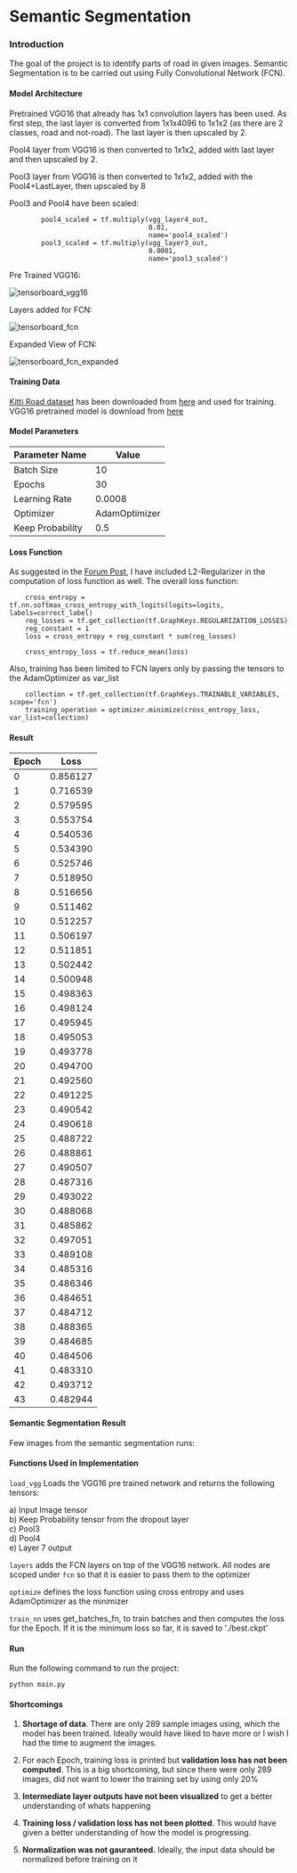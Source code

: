 [//]: # (Image References)
[tensorboard_vgg16]: ./images/tensorboard-vgg16.png
[tensorboard_fcn]: ./images/tensorboard-fcn.png
[tensorboard_fcn_expanded]: ./images/tensorboard-fcn-expanded.png
[r1]: ./images/r1.png
[r2]: ./images/r2.png
[r3]: ./images/r3.png
[r4]: ./images/r4.png
[r5]: ./images/r5.png
[r6]: ./images/r6.png

# Semantic Segmentation

### Introduction

The goal of the project is to identify parts of road in given images. Semantic Segmentation is to be carried out using Fully Convolutional Network (FCN).

#### Model Architecture

Pretrained VGG16 that already has 1x1 convolution layers has been used. As first step, the last layer is converted from 1x1x4096 to 1x1x2 (as there are 2 classes, road and not-road). The last layer is then upscaled by 2.

Pool4 layer from VGG16 is then converted to 1x1x2, added with last layer and then upscaled by 2.

Pool3 layer from VGG16 is then converted to 1x1x2, added with the Pool4+LastLayer, then upscaled by 8

Pool3 and Pool4 have been scaled:
```
        pool4_scaled = tf.multiply(vgg_layer4_out,
                                   0.01,
                                   name='pool4_scaled')
        pool3_scaled = tf.multiply(vgg_layer3_out,
                                   0.0001,
                                   name='pool3_scaled')
```

Pre Trained VGG16:

![tensorboard_vgg16]

Layers added for FCN:

![tensorboard_fcn]

Expanded View of FCN:

![tensorboard_fcn_expanded]

#### Training Data

[Kitti Road dataset](http://www.cvlibs.net/datasets/kitti/eval_road.php) has been downloaded from [here](http://www.cvlibs.net/download.php?file=data_road.zip) and used for training. VGG16 pretrained model is download from [here](https://s3-us-west-1.amazonaws.com/udacity-selfdrivingcar/vgg.zip)

#### Model Parameters

|Parameter Name|Value|
|--|--|
|Batch Size|10|
|Epochs|30|
|Learning Rate|0.0008|
|Optimizer|AdamOptimizer|
|Keep Probability| 0.5|

#### Loss Function

As suggested in the [Forum Post](https://discussions.udacity.com/t/here-is-some-advice-and-clarifications-about-the-semantic-segmentation-project/403100), I have included L2-Regularizer in the computation of loss function as well. The overall loss function:

```
    cross_entropy = tf.nn.softmax_cross_entropy_with_logits(logits=logits, labels=correct_label)
    reg_losses = tf.get_collection(tf.GraphKeys.REGULARIZATION_LOSSES)
    reg_constant = 1
    loss = cross_entropy + reg_constant * sum(reg_losses)

    cross_entropy_loss = tf.reduce_mean(loss)
```

Also, training has been limited to FCN layers only by passing the tensors to the AdamOptimizer as var_list

```
    collection = tf.get_collection(tf.GraphKeys.TRAINABLE_VARIABLES, scope='fcn')
    training_operation = optimizer.minimize(cross_entropy_loss, var_list=collection)
```

#### Result

|Epoch|Loss|
|--|--|
|0|0.856127|
|1|0.716539|
|2|0.579595|
|3|0.553754|
|4|0.540536|
|5|0.534390|
|6|0.525746|
|7|0.518950|
|8|0.516656|
|9|0.511462|
|10|0.512257|
|11|0.506197|
|12|0.511851|
|13|0.502442|
|14|0.500948|
|15|0.498363|
|16|0.498124|
|17|0.495945|
|18|0.495053|
|19|0.493778|
|20|0.494700|
|21|0.492560|
|22|0.491225|
|23|0.490542|
|24|0.490618|
|25|0.488722|
|26|0.488861|
|27|0.490507|
|28|0.487316|
|29|0.493022|
|30|0.488068|
|31|0.485862|
|32|0.497051|
|33|0.489108|
|34|0.485316|
|35|0.486346|
|36|0.484651|
|37|0.484712|
|38|0.488365|
|39|0.484685|
|40|0.484506|
|41|0.483310|
|42|0.493712|
|43|0.482944|

#### Semantic Segmentation Result

Few images from the semantic segmentation runs:





#### Functions Used in Implementation

```load_vgg``` Loads the VGG16 pre trained network and returns the following tensors:

a) Input Image tensor   
b) Keep Probability tensor from the dropout layer   
c) Pool3    
d) Pool4   
e) Layer 7 output   

```layers``` adds the FCN layers on top of the VGG16 network. All nodes are scoped under ```fcn``` so that it is easier to pass them to the optimizer

```optimize``` defines the loss function using cross entropy and uses AdamOptimizer as the minimizer

```train_nn``` uses get_batches_fn, to train batches and then computes the loss for the Epoch. If it is the minimum loss so far, it is saved to './best.ckpt'

#### Run

Run the following command to run the project:
```
python main.py
```
#### Shortcomings

1) **Shortage of data**. There are only 289 sample images using, which the model has been trained. Ideally would have liked to have more or I wish I had the time to augment the images.

2) For each Epoch, training loss is printed but **validation loss has not been computed**. This is a big shortcoming, but since there were only 289 images, did not want to lower the training set by using only 20%

3) **Intermediate layer outputs have not been visualized** to get a better understanding of whats happening

4) **Training loss / validation loss has not been plotted**. This would have given a better understanding of how the model is progressing.

5) **Normalization was not gauranteed.** Ideally, the input data should be normalized before training on it
